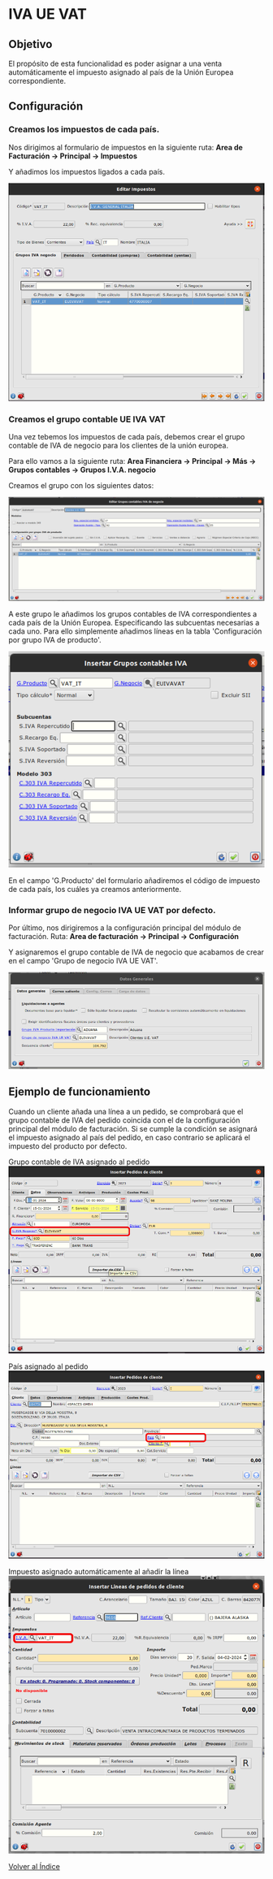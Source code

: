 # IVA UE VAT

## Objetivo

El propósito de esta funcionalidad es poder asignar a una venta automáticamente el impuesto asignado al país de la Unión Europea correspondiente.

## Configuración

### Creamos los impuestos de cada país.

Nos dirigimos al formulario de impuestos en la siguiente ruta: **Area de Facturación -> Principal -> Impuestos**

Y añadimos los impuestos ligados a cada país.

![Configuración de nuevo impuesto. Ejemplo de Italia](./img/ImpuestoConf.png)

### Creamos el grupo contable UE IVA VAT

Una vez tebemos los impuestos de cada país, debemos crear el grupo contable de IVA de negocio para los clientes de la unión europea.

Para ello vamos a la siguiente ruta: **Area Financiera -> Principal -> Más -> Grupos contables -> Grupos I.V.A. negocio**

Creamos el grupo con los siguientes datos:

![Configuración grupo UE IVA VAT](./img/grupoIvaNegocioConf.png)

A este grupo le añadimos los grupos contables de IVA correspondientes a cada país de la Unión Europea. Especificando las subcuentas necesarias a cada uno. Para ello simplemente añadimos líneas en la tabla 'Configuración por grupo IVA de producto'.

![Añadiendo grupo contable de IVA](./img/grupoIvaConf.png)

En el campo 'G.Producto' del formulario añadiremos el código de impuesto de cada país, los cuáles ya creamos anteriormente.

### Informar grupo de negocio IVA UE VAT por defecto.

Por último, nos dirigiremos a la configuración principal del módulo de facturación. Ruta: **Area de facturación -> Principal -> Configuración**

Y asignaremos el grupo contable de IVA de negocio que acabamos de crear en el campo 'Grupo de negocio IVA UE VAT'.

![Configuración del módulo de facturación](./img/principalConf.png)

## Ejemplo de funcionamiento

Cuando un cliente añada una línea a un pedido, se comprobará que el grupo contable de IVA del pedido coincida con el de la configuración principal del módulo de facturación.
Si se cumple la condición se asignará el impuesto asignado al país del pedido, en caso contrario se aplicará el impuesto del producto por defecto.

Grupo contable de IVA asignado al pedido
![Grupo contable de IVA del pedido](./img/pedidoGrupoContable.png)

País asignado al pedido
![País del pedido](./img/pedidoPais.png)

Impuesto asignado automáticamente al añadir la línea
![Impuesto asignado automáticamente](./img/impuestoAsignado.png)


[Volver al Índice](../index.md)